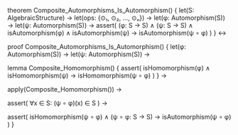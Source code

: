 theorem Composite_Automorphisms_Is_Automorphism() {
  let(S: AlgebraicStructure) →
  let(ops: {⊙₁, ⊙₂, ..., ⊙ₙ}) →
  let(φ: Automorphism(S)) →
  let(ψ: Automorphism(S)) →
  assert(
    (φ: S → S) ∧ 
    (ψ: S → S) ∧ 
    isAutomorphism(φ) ∧ 
    isAutomorphism(ψ) →
    isAutomorphism(ψ ∘ φ)
  )
} ↔

proof Composite_Automorphisms_Is_Automorphism() {
  let(φ: Automorphism(S)) →
  let(ψ: Automorphism(S)) →
  
  lemma Composite_Homomorphism() {
    assert(
      isHomomorphism(φ) ∧ 
      isHomomorphism(ψ) →
      isHomomorphism(ψ ∘ φ)
    )
  } →
  
  apply(Composite_Homomorphism()) →
  
  assert(
    ∀x ∈ S: (ψ ∘ φ)(x) ∈ S
  ) →
  
  assert(
    isHomomorphism(ψ ∘ φ) ∧
    (ψ ∘ φ: S → S) →
    isAutomorphism(ψ ∘ φ)
  )
}